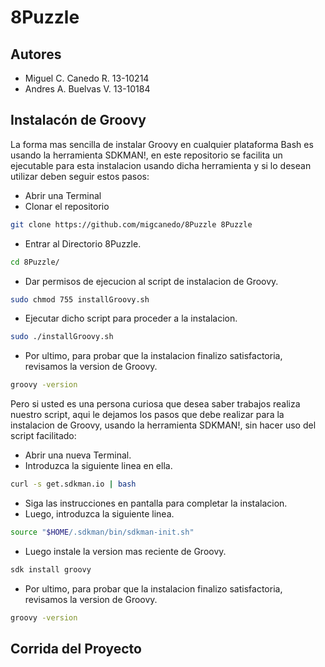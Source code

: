 # 8Puzzle

## Autores
- Miguel C. Canedo R.     13-10214
- Andres A. Buelvas V.    13-10184

## Instalacón de Groovy
  La forma mas sencilla de instalar Groovy en cualquier plataforma Bash es usando la herramienta SDKMAN!, en este repositorio se facilita un ejecutable para esta instalacion usando dicha herramienta y si lo desean utilizar deben seguir estos pasos:
  - Abrir una Terminal
  - Clonar el repositorio
  ```bash
git clone https://github.com/migcanedo/8Puzzle 8Puzzle
```
  - Entrar al Directorio 8Puzzle.
  ```bash
cd 8Puzzle/
```
  - Dar permisos de ejecucion al script de instalacion de Groovy.
```bash
sudo chmod 755 installGroovy.sh
```
  - Ejecutar dicho script para proceder a la instalacion.
```bash
sudo ./installGroovy.sh
```
  - Por ultimo, para probar que la instalacion finalizo satisfactoria, revisamos la version de Groovy.
```bash
groovy -version
```

  Pero si usted es una persona curiosa que desea saber trabajos realiza nuestro script, aqui le dejamos los pasos que debe realizar para la instalacion de Groovy, usando la herramienta SDKMAN!, sin hacer uso del script facilitado:
  
  - Abrir una nueva Terminal.
  - Introduzca la siguiente linea en ella.
```bash
curl -s get.sdkman.io | bash
```
  - Siga las instrucciones en pantalla para completar la instalacion.
  - Luego, introduzca la siguiente linea.
```bash
source "$HOME/.sdkman/bin/sdkman-init.sh"
```
  - Luego instale la version mas reciente de Groovy.
```bash
sdk install groovy
```
  - Por ultimo, para probar que la instalacion finalizo satisfactoria, revisamos la version de Groovy.
```bash
groovy -version
```
  

## Corrida del Proyecto
